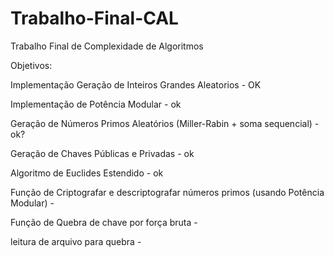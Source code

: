 # Trabalho-Final-CAL
 Trabalho Final de Complexidade de Algoritmos


Objetivos:

Implementação Geração de Inteiros Grandes Aleatorios - OK

Implementação de Potência Modular - ok

Geração de Números Primos Aleatórios (Miller-Rabin + soma sequencial) - ok?

Geração de Chaves Públicas e Privadas - ok

Algoritmo de Euclides Estendido - ok

Função de Criptografar e descriptografar números primos (usando Potência Modular) - 

Função de Quebra de chave por força bruta - 

leitura de arquivo para quebra - 